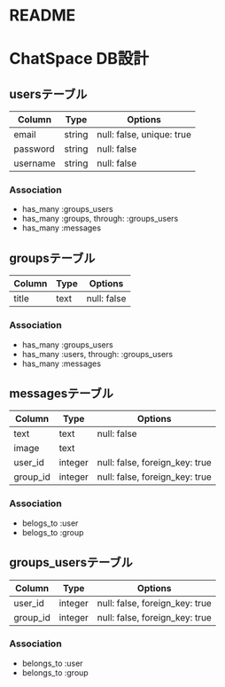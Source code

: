 # README

# ChatSpace DB設計
## usersテーブル
|Column|Type|Options|
|------|----|-------|
|email|string|null: false, unique: true|
|password|string|null: false|
|username|string|null: false|
### Association
- has_many :groups_users
- has_many :groups, through: :groups_users
- has_many :messages

## groupsテーブル
|Column|Type|Options|
|------|----|-------|
|title|text|null: false|
### Association
- has_many :groups_users
- has_many :users, through:  :groups_users
- has_many :messages

## messagesテーブル
|Column|Type|Options|
|------|----|-------|
|text|text|null: false|
|image|text||
|user_id|integer|null: false, foreign_key: true|
|group_id|integer|null: false, foreign_key: true|
### Association
- belogs_to :user
- belogs_to :group

## groups_usersテーブル
|Column|Type|Options|
|------|----|-------|
|user_id|integer|null: false, foreign_key: true|
|group_id|integer|null: false, foreign_key: true|
### Association
- belongs_to :user
- belongs_to :group
